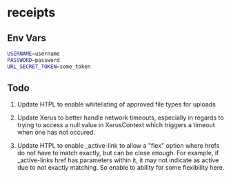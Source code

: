 # receipts

## Env Vars

```bash
USERNAME=username
PASSWORD=password
URL_SECRET_TOKEN=some_token
```

## Todo

1. Update HTPL to enable whitelisting of approved file types for uploads

2. Update Xerus to better handle network timeouts, especially in regards to trying to access a null value in XerusContext which triggers a timeout when one has not occured.

3. Update HTPL to enable _active-link to allow a "flex" option where hrefs do not have to match exactly, but can be close enough. For example, if _active-links href has parameters within it, it may not indicate as active due to not exactly matching. So enable to ability for some flexibility here.